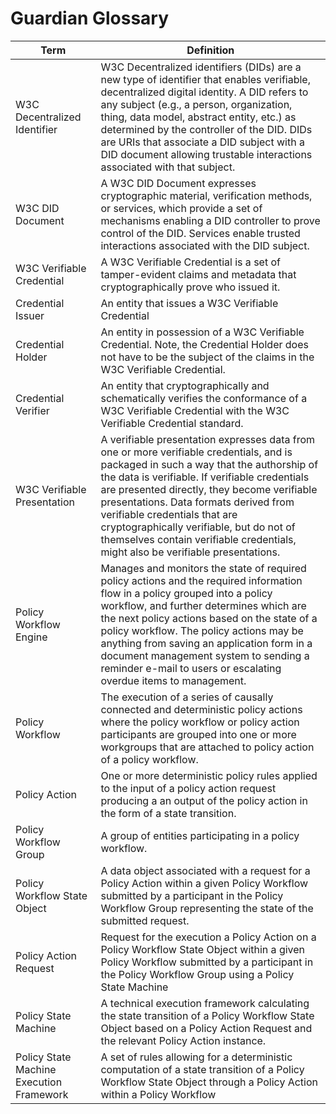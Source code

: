 # Guardian Glossary

| Term                                     | Definition                                                                                                                                                                                                                                                                                                                                                                                                                                      |
| ---------------------------------------- | ----------------------------------------------------------------------------------------------------------------------------------------------------------------------------------------------------------------------------------------------------------------------------------------------------------------------------------------------------------------------------------------------------------------------------------------------- |
| W3C Decentralized Identifier             | W3C Decentralized identifiers (DIDs) are a new type of identifier that enables verifiable, decentralized digital identity. A DID refers to any subject (e.g., a person, organization, thing, data model, abstract entity, etc.) as determined by the controller of the DID. DIDs are URIs that associate a DID subject with a DID document allowing trustable interactions associated with that subject.                                        |
| W3C DID Document                         | A W3C DID Document expresses cryptographic material, verification methods, or services, which provide a set of mechanisms enabling a DID controller to prove control of the DID. Services enable trusted interactions associated with the DID subject.                                                                                                                                                                                          |
| W3C Verifiable Credential                | A W3C Verifiable Credential is a set of tamper-evident claims and metadata that cryptographically prove who issued it.                                                                                                                                                                                                                                                                                                                          |
| Credential Issuer                        | An entity that issues a W3C Verifiable Credential                                                                                                                                                                                                                                                                                                                                                                                               |
| Credential Holder                        | An entity in possession of a W3C Verifiable Credential. Note, the Credential Holder does not have to be the subject of the claims in the W3C Verifiable Credential.                                                                                                                                                                                                                                                                             |
| Credential Verifier                      | An entity that cryptographically and schematically verifies the conformance of a W3C Verifiable Credential with the W3C Verifiable Credential standard.                                                                                                                                                                                                                                                                                         |
| W3C Verifiable Presentation              | A verifiable presentation expresses data from one or more verifiable credentials, and is packaged in such a way that the authorship of the data is verifiable. If verifiable credentials are presented directly, they become verifiable presentations. Data formats derived from verifiable credentials that are cryptographically verifiable, but do not of themselves contain verifiable credentials, might also be verifiable presentations. |
| Policy Workflow Engine                   | Manages and monitors the state of required policy actions and the required information flow in a policy grouped into a policy workflow, and further determines which are the next policy actions based on the state of a policy workflow. The policy actions may be anything from saving an application form in a document management system to sending a reminder e-mail to users or escalating overdue items to management.                   |
| Policy Workflow                          | The execution of a series of causally connected and deterministic policy actions where the policy workflow or policy action participants are grouped into one or more workgroups that are attached to policy action of a policy workflow.                                                                                                                                                                                                       |
| Policy Action                            | One or more deterministic policy rules applied to the input of a policy action request producing a an output of the policy action in the form of a state transition.                                                                                                                                                                                                                                                                            |
| Policy Workflow Group                    | A group of entities participating in a policy workflow.                                                                                                                                                                                                                                                                                                                                                                                         |
| Policy Workflow State Object             | A data object associated with a request for a Policy Action within a given Policy Workflow submitted by a participant in the Policy Workflow Group representing the state of the submitted request.                                                                                                                                                                                                                                             |
| Policy Action Request                    | Request for the execution a Policy Action on a Policy Workflow State Object within a given Policy Workflow submitted by a participant in the Policy Workflow Group using a Policy State Machine                                                                                                                                                                                                                                                 |
| Policy State Machine                     | A technical execution framework calculating the state transition of a Policy Workflow State Object based on a Policy Action Request and the relevant Policy Action instance.                                                                                                                                                                                                                                                                    |
| Policy State Machine Execution Framework | A set of rules allowing for a deterministic computation of a state transition of a Policy Workflow State Object through a Policy Action within a Policy Workflow                                                                                                                                                                                                                                                                                |
